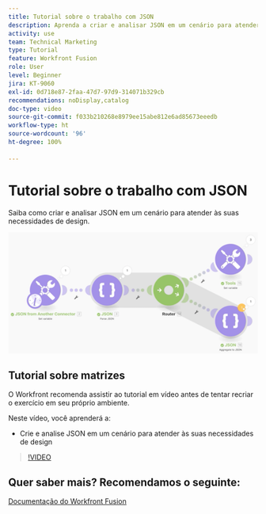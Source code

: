 ```yaml
---
title: Tutorial sobre o trabalho com JSON
description: Aprenda a criar e analisar JSON em um cenário para atender às suas necessidades de design no  [!DNL Adobe Workfront Fusion].
activity: use
team: Technical Marketing
type: Tutorial
feature: Workfront Fusion
role: User
level: Beginner
jira: KT-9060
exl-id: 0d718e87-2faa-47d7-97d9-314071b329cb
recommendations: noDisplay,catalog
doc-type: video
source-git-commit: f033b210268e8979ee15abe812e6ad85673eeedb
workflow-type: ht
source-wordcount: '96'
ht-degree: 100%

---
```


# Tutorial sobre o trabalho com JSON

Saiba como criar e analisar JSON em um cenário para atender às suas necessidades de design.

![Imagem de um cenário do Fusion](assets/final-functional-bits-and-bobs-2.png)

## Tutorial sobre matrizes

O Workfront recomenda assistir ao tutorial em vídeo antes de tentar recriar o exercício em seu próprio ambiente.

Neste vídeo, você aprenderá a:

* Crie e analise JSON em um cenário para atender às suas necessidades de design

>[!VIDEO](https://video.tv.adobe.com/v/335301/?quality=12&learn=on)



## Quer saber mais? Recomendamos o seguinte:

[Documentação do Workfront Fusion](https://experienceleague.adobe.com/docs/workfront/using/adobe-workfront-fusion/workfront-fusion-2.html?lang=br)
